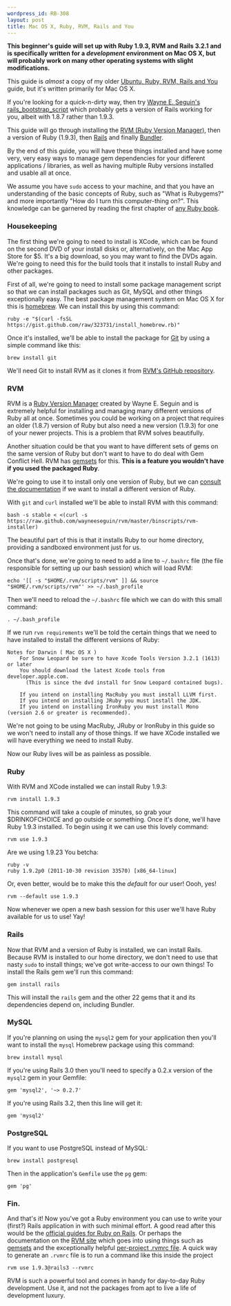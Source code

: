 ```yaml
--- 
wordpress_id: RB-308
layout: post
title: Mac OS X, Ruby, RVM, Rails and You
---
```




<p>
  <strong>This beginner's guide will set up with Ruby 1.9.3, RVM and Rails 3.2.1 and is specifically written for a <em>development</em> environment on Mac OS X, but will probably work on many other operating systems with slight modifications.</strong>
</p>

<p>This guide is <em>almost</em> a copy of my older <a href='http://ryanbigg.com/2010/12/ubuntu-ruby-rvm-rails-and-you/'>Ubuntu, Ruby, RVM, Rails and You</a> guide, but it's written primarily for Mac OS X.</p>

<p>
  If you're looking for a quick-n-dirty way, then try <a href='https://github.com/wayneeseguin/rvm/raw/master/contrib/bootstrap_rails_environment'>Wayne E. Seguin's rails_bootstrap_script</a> which probably gets a version of Rails working for you, albeit with 1.8.7 rather than 1.9.3.
</p>

This guide will go through installing the <a href='http://rvm.beginrescueend.com'>RVM (Ruby Version Manager)</a>, then a version of Ruby (1.9.3), then <a href='http://rubyonrails.org'>Rails</a> and finally <a href='http://gembundler.com'>Bundler</a>.

By the end of this guide, you will have these things installed and have some very, very easy ways to manage gem dependencies for your different applications / libraries, as well as having multiple Ruby versions installed and usable all at once. 

We assume you have `sudo` access to your machine, and that you have an understanding of the basic concepts of Ruby, such as "What is Rubygems?" and more importantly "How do I turn this computer-thing on?". This knowledge can be garnered by reading the first chapter of <a href='http://manning.com/black2'>any Ruby book</a>.

<h3>Housekeeping</h3>

The first thing we're going to need to install is XCode, which can be found on the second DVD of your install disks or, alternatively, on the Mac App Store for $5. It's a big download, so you may want to find the DVDs again. We're going to need this for the build tools that it installs to install Ruby and other packages.

First of all, we're going to need to install some package management script so that we can install packages such as Git, MySQL and other things exceptionally easy. The best package management system on Mac OS X for this is <a href='https://github.com/mxcl/homebrew'>homebrew</a>. We can install this by using this command:

    ruby -e "$(curl -fsSL https://gist.github.com/raw/323731/install_homebrew.rb)"

Once it's installed, we'll be able to install the package for <a href='http://git-scm.org'>Git</a> by using a simple command like this:

    brew install git

We'll need Git to install RVM as it clones it from <a href='http://github.com/wayneeseguin/rvm'>RVM's GitHub repository</a>.

<h3>RVM</h3>

RVM is a <a href='http://rvm.beginrescueend.com'>Ruby Version Manager</a> created by Wayne E. Seguin and is extremely helpful for installing and managing many different versions of Ruby all at once. Sometimes you could be working on a project that requires an older (1.8.7) version of Ruby but also need a new version (1.9.3) for one of your newer projects. This is a problem that RVM solves beautifully.

Another situation could be that you want to have different sets of gems on the same version of Ruby but don't want to have to do deal with Gem Conflict Hell. RVM has <a href='http://rvm.beginrescueend.com/gemsets/basics/'>gemsets</a> for this. <strong>This is a feature you wouldn't have if you used the packaged Ruby</strong>.

We're going to use it to install only one version of Ruby, but we can <a href='http://rvm.beginrescueend.com'>consult the documentation</a> if we want to install a different version of Ruby. 

With `git` and `curl` installed we'll be able to install RVM with this command:

    bash -s stable < <(curl -s https://raw.github.com/wayneeseguin/rvm/master/binscripts/rvm-installer) 

The beautiful part of this is that it installs Ruby to our home directory, providing a sandboxed environment just for us.

Once that's done, we're going to need to add a line to `~/.bashrc` file (the file responsible for setting up our bash session) which will load RVM:

    echo '[[ -s "$HOME/.rvm/scripts/rvm" ]] && source "$HOME/.rvm/scripts/rvm"' >> ~/.bash_profile 

Then we'll need to reload the `~/.bashrc` file which we can do with this small command:
   
    . ~/.bash_profile

If we run `rvm requirements` we'll be told the certain things that we need to have installed to install the different versions of Ruby:

    Notes for Darwin ( Mac OS X )
        For Snow Leopard be sure to have Xcode Tools Version 3.2.1 (1613) or later
        You should download the latest Xcode tools from developer.apple.com.
          (This is since the dvd install for Snow Leopard contained bugs).

        If you intend on installing MacRuby you must install LLVM first.
        If you intend on installing JRuby you must install the JDK.
        If you intend on installing IronRuby you must install Mono (version 2.6 or greater is recommended).
        
We're not going to be using MacRuby, JRuby or IronRuby in this guide so we won't need to install any of those things. If we have XCode installed we will have everything we need to install Ruby.

Now our Ruby lives will be as painless as possible.

<h3>Ruby</h3>

With RVM and XCode installed we can install Ruby 1.9.3:

    rvm install 1.9.3

This command will take a couple of minutes, so grab your $DRINKOFCHOICE and go outside or something. Once it's done, we'll have Ruby 1.9.3 installed. To begin using it we can use this lovely command:

    rvm use 1.9.3

Are we using 1.9.23 You betcha:

    ruby -v
    ruby 1.9.2p0 (2011-10-30 revision 33570) [x86_64-linux]

Or, even better, would be to make this the *default* for our user! Oooh, yes!

    rvm --default use 1.9.3

Now whenever we open a new bash session for this user we'll have Ruby available for us to use! Yay!

<h3>Rails</h3>

Now that RVM and a version of Ruby is installed, we can install Rails. Because RVM is installed to our home directory, we don't need to use that nasty `sudo` to install things; we've got write-access to our own things! To install the Rails gem we'll run this command:

    gem install rails

This will install the `rails` gem and the other 22 gems that it and its dependencies depend on, including Bundler.

<h3>MySQL</h3>

If you're planning on using the `mysql2` gem for your application then you'll want to install the `mysql` Homebrew package using this command:

    brew install mysql

If you're using Rails 3.0 then you'll need to specify a 0.2.x version of the `mysql2` gem in your Gemfile:

    gem 'mysql2', '~> 0.2.7'

If you're using Rails 3.2, then this line will get it:

    gem 'mysql2'

<h3>PostgreSQL</h3>

If you want to use PostgreSQL instead of MySQL:

    brew install postgresql

Then in the application's `Gemfile` use the `pg` gem:

    gem 'pg'

<h3>Fin.</h3>

And that's it! Now you've got a Ruby environment you can use to write your (first?) Rails application in with such minimal effort. A good read after this would be the <a href='http://guides.rubyonrails.org'>official guides for Ruby on Rails</a>. Or perhaps the documentation on the <a href='http://rvm.beginrescueend.com'>RVM site</a> which goes into using things such as <a href='http://rvm.beginrescueend.com/gemsets/basics/'>gemsets</a> and the exceptionally helpful <a href='http://rvm.beginrescueend.com/workflow/rvmrc/#project'>per-project .rvmrc file</a>. A quick way to generate an `.rvmrc` file is to run a command like this inside the project

    rvm use 1.9.3@rails3 --rvmrc

RVM is such a powerful tool and comes in handy for day-to-day Ruby development. Use it, and not the packages from apt to live a life of development luxury.

